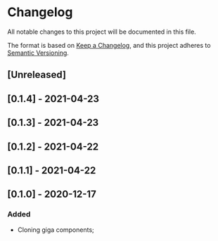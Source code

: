# Changelog

All notable changes to this project will be documented in this file.

The format is based on [Keep a Changelog](https://keepachangelog.com/en/1.0.0/),
and this project adheres to [Semantic Versioning](https://semver.org/spec/v2.0.0.html).

## [Unreleased]

## [0.1.4] - 2021-04-23

## [0.1.3] - 2021-04-23

## [0.1.2] - 2021-04-22

## [0.1.1] - 2021-04-22

## [0.1.0] - 2020-12-17

### Added

- Cloning giga components;
